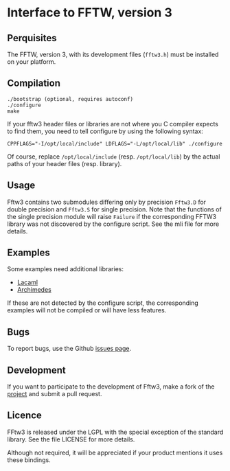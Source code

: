 Interface to FFTW, version 3
============================

Perquisites
-----------

The FFTW, version 3, with its development files (``fftw3.h``) must be
installed on your platform.


Compilation
-----------

    ./bootstrap (optional, requires autoconf)
    ./configure
    make

If your fftw3 header files or libraries are not where you C compiler
expects to find them, you need to tell configure by using the
following syntax:

    CPPFLAGS="-I/opt/local/include" LDFLAGS="-L/opt/local/lib" ./configure

Of course, replace ``/opt/local/include`` (resp. ``/opt/local/lib``) by the
actual paths of your header files (resp. library).


Usage
-----

Fftw3 contains two submodules differing only by precision ``Fftw3.D`` for
double precision and ``Fftw3.S`` for single precision.  Note that the
functions of the single precision module will raise ``Failure`` if the
corresponding FFTW3 library was not discovered by the configure
script.  See the mli file for more details.


Examples
--------

Some examples need additional libraries:
- [Lacaml](https://bitbucket.org/mmottl/lacaml)
- [Archimedes](https://forge.ocamlcore.org/projects/archimedes/)

If these are not detected by the configure script, the corresponding
examples will not be compiled or will have less features.


Bugs
----

To report bugs, use the Github
[issues page](https://github.com/Chris00/fftw-ocaml/issues).


Development
-----------

If you want to participate to the development of Fftw3, make a
fork of the [project](https://github.com/Chris00/fftw-ocaml) and
submit a pull request.


Licence
-------

FFtw3 is released under the LGPL with the special exception of the
standard library.  See the file LICENSE for more details.

Although not required, it will be appreciated if your product mentions
it uses these bindings.
